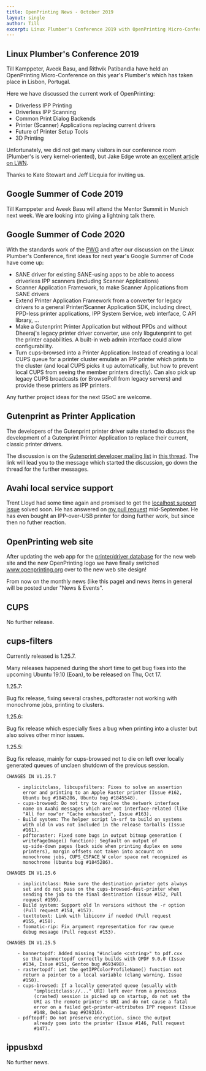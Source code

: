 ```yaml
---
title: OpenPrinting News - October 2019
layout: single
author: Till
excerpt: Linux Plumber's Conference 2019 with OpenPrinting Micro-Conference, first project ideas for Google Summer of Code 2020, Gutenprint as native Printer Application, Avahi local service support continued, OpenPrinting web site switched over to the new design, cups-filters 1.25.7
---
```


## Linux Plumber's Conference 2019

Till Kamppeter, Aveek Basu, and Rithvik Patibandla have held an OpenPrinting Micro-Conference on this year's Plumber's which has taken place in Lisbon, Portugal.

Here we have discussed the current work of OpenPrinting:

- Driverless IPP Printing
- Driverless IPP Scanning
- Common Print Dialog Backends
- Printer (Scanner) Applications replacing current drivers
- Future of Printer Setup Tools
- 3D Printing

Unfortunately, we did not get many visitors in our conference room (Plumber's is very kernel-oriented), but Jake Edge wrote an [excellent article on LWN](https://lwn.net/SubscriberLink/798916/300a5c0bc4caa815/).

Thanks to Kate Stewart and Jeff Licquia for inviting us.


## Google Summer of Code 2019

Till Kamppeter and Aveek Basu will attend the Mentor Summit in Munich next week. We are looking into giving a lightning talk there.


## Google Summer of Code 2020

With the standards work of the [PWG](http://www.pwg.org/) and after our discussion on the Linux Plumber's Conference, first ideas for next year's Google Summer of Code have come up:

- SANE driver for existing SANE-using apps to be able to access driverless IPP scanners (including Scanner Applications)
- Scanner Application Framework, to make Scanner Applications from SANE drivers
- Extend Printer Application Framework from a converter for legacy drivers to a general Printer/Scanner Application SDK, including direct, PPD-less printer applications, IPP System Service, web interface, C API library, ...
- Make a Gutenprint Printer Application but without PPDs and without Dheeraj's legacy printer driver converter, use only libgutenprint to get the printer capabilities. A built-in web admin interface could allow configurability.
- Turn cups-browsed into a Printer Application: Instead of creating a local CUPS queue for a printer cluster emulate an IPP printer which prints to the cluster (and local CUPS picks it up automatically, but how to prevent local CUPS from seeing the member printers directly). Can also pick up legacy CUPS broadcasts (or BrowsePoll from legacy servers) and provide these printers as IPP printers.

Any further project ideas for the next GSoC are welcome.


## Gutenprint as Printer Application

The developers of the Gutenprint printer driver suite started to discuss the development of a Gutenprint Printer Application to replace their current, classic printer drivers.

The discussion is on the [Gutenprint developer mailing list](https://lists.sourceforge.net/lists/listinfo/gimp-print-devel) in [this thread](https://sourceforge.net/p/gimp-print/mailman/gimp-print-devel/thread/20190925140150.GB15422%40shaftnet.org/#msg36771277). The link will lead you to the message which started the discussion, go down the thread for the further messages.


## Avahi local service support

Trent Lloyd had some time again and promised to get the [localhost support issue](https://github.com/lathiat/avahi/issues/125) solved soon. He has answered on [my pull request](https://github.com/lathiat/avahi/pull/161) mid-September. He has even bought an IPP-over-USB printer for doing further work, but since then no futher reaction.


## OpenPrinting web site

After updating the web app for the [printer/driver database](http://www.openprinting.org/printers) for the new web site and the new OpenPrinting logo we have finally switched www.openprinting.org over to the new web site design!

From now on the monthly news (like this page) and news items in general will be posted under "News & Events".


## CUPS

No further release.


## cups-filters

Currently released is 1.25.7.

Many releases happened during the short time to get bug fixes into the upcoming Ubuntu 19.10 (Eoan), to be released on Thu, Oct 17.

1.25.7:

Bug fix release, fixing several crashes, pdftoraster not working with monochrome jobs, printing to clusters.

1.25.6:

Bug fix release which especially fixes a bug when printing into a cluster but also soives other minor issues.

1.25.5:

Bug fix release, mainly for cups-browsed not to die on left over locally generated queues of unclaen shutdown of the previous session.

```
CHANGES IN V1.25.7

	- implicitclass, libcupsfilters: Fixes to solve an assertion
	  error and printing to an Apple Raster printer (Issue #162,
	  Ubuntu bug #1845286, Ubuntu bug #1845548).
	- cups-browsed: Do not try to resolve the network interface
	  name on Avahi messages which are not interface-related (like
	  "All for now"or "Cache exhausted", Issue #163).
	- Build system: The helper script ln-srf to build on systems
	  with old ln was not included in the release tarballs (Issue
	  #161).
	- pdftoraster: Fixed some bugs in output bitmap generation (
	  writePageImage() function): Segfault on output of
	  up-side-down pages (back side when printing duplex on some
	  printers), margin offsets not taken into account on
	  monochrome jobs, CUPS_CSPACE_W color space not recognized as
	  monochrome (Ubuntu bug #1845286).

CHANGES IN V1.25.6

	- implicitclass: Make sure the destination printer gets always
	  set and do not pass on the cups-browsed-dest-printer when
	  sending the job to the final destination (Issue #152, Pull
	  request #159).
	- Build system: Support old ln versions without the -r option
	  (Pull request #154, #157).
	- texttotext: Link with libiconv if needed (Pull request
	  #155, #158).
	- foomatic-rip: Fix argument representation for raw queue
	  debug mesaage (Pull request #153).

CHANGES IN V1.25.5

	- bannertopdf: Added missing "#include <cstring>" to pdf.cxx
	  so that bannertopdf correctly builds with QPDF 9.0.0 (Issue
	  #134, Issue #151, Gentoo bug #693498).
	- rastertopdf: Let the getIPPColorProfileName() function not
	  return a pointer to a local variable (clang warning, Issue
	  #150).
	- cups-browsed: If a locally generated queue (usually with
          "implicitclass://..." URI) left over from a previous
          (crashed) session is picked up on startup, do not set the
          URI as the remote printer's URI and do not cause a fatal
          error on a failed get-printer-attributes IPP request (Issue
          #148, Debian bug #939316).
	- pdftopdf: Do not preserve encryption, since the output
          already goes into the printer (Issue #146, Pull request
          #147).
```

## ippusbxd

No further news.
